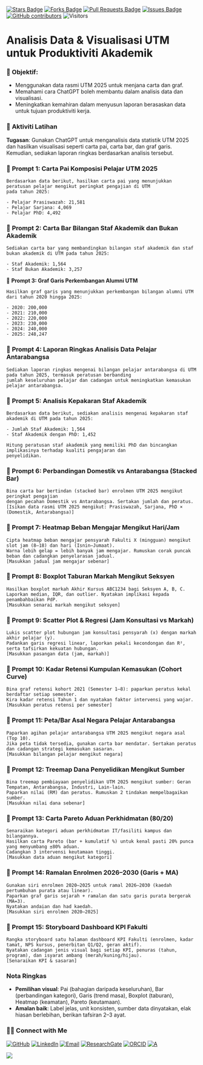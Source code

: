 <a href="https://github.com/drshahizan/short-course/stargazers"><img src="https://img.shields.io/github/stars/drshahizan/short-course" alt="Stars Badge"/></a>
<a href="https://github.com/drshahizan/short-course/network/members"><img src="https://img.shields.io/github/forks/drshahizan/short-course" alt="Forks Badge"/></a>
<a href="https://github.com/drshahizan/short-course/pulls"><img src="https://img.shields.io/github/issues-pr/drshahizan/short-course" alt="Pull Requests Badge"/></a>
<a href="https://github.com/drshahizan/short-course"><img src="https://img.shields.io/github/issues/drshahizan/short-course" alt="Issues Badge"/></a>
<a href="https://github.com/drshahizan/short-course/graphs/contributors"><img alt="GitHub contributors" src="https://img.shields.io/github/contributors/drshahizan/short-course?color=2b9348"></a>
![Visitors](https://api.visitorbadge.io/api/visitors?path=https%3A%2F%2Fgithub.com%2Fdrshahizan%2Fshort-course&labelColor=%23d9e3f0&countColor=%23697689&style=flat)

# Analisis Data & Visualisasi UTM untuk Produktiviti Akademik

### 🎯 Objektif:

* Menggunakan data rasmi UTM 2025 untuk menjana carta dan graf.
* Memahami cara ChatGPT boleh membantu dalam analisis data dan visualisasi.
* Meningkatkan kemahiran dalam menyusun laporan berasaskan data untuk tujuan produktiviti kerja.

### 📌 **Aktiviti Latihan**

**Tugasan**: Gunakan ChatGPT untuk menganalisis data statistik UTM 2025 dan hasilkan visualisasi seperti carta pai, carta bar, dan graf garis. Kemudian, sediakan laporan ringkas berdasarkan analisis tersebut.

### 💬 **Prompt 1: Carta Pai Komposisi Pelajar UTM 2025**

```
Berdasarkan data berikut, hasilkan carta pai yang menunjukkan peratusan pelajar mengikut peringkat pengajian di UTM
pada tahun 2025:

- Pelajar Prasiswazah: 21,581
- Pelajar Sarjana: 4,069
- Pelajar PhD: 4,492
```

### 💬 **Prompt 2: Carta Bar Bilangan Staf Akademik dan Bukan Akademik**

```
Sediakan carta bar yang membandingkan bilangan staf akademik dan staf bukan akademik di UTM pada tahun 2025:

- Staf Akademik: 1,564
- Staf Bukan Akademik: 3,257
```

💬 **Prompt 3: Graf Garis Perkembangan Alumni UTM**

```
Hasilkan graf garis yang menunjukkan perkembangan bilangan alumni UTM dari tahun 2020 hingga 2025:

- 2020: 200,000
- 2021: 210,000
- 2022: 220,000
- 2023: 230,000
- 2024: 240,000
- 2025: 248,247
```

### 💬 **Prompt 4: Laporan Ringkas Analisis Data Pelajar Antarabangsa**

```
Sediakan laporan ringkas mengenai bilangan pelajar antarabangsa di UTM pada tahun 2025, termasuk peratusan berbanding
jumlah keseluruhan pelajar dan cadangan untuk meningkatkan kemasukan pelajar antarabangsa.
```

### 💬 **Prompt 5: Analisis Kepakaran Staf Akademik**

```
Berdasarkan data berikut, sediakan analisis mengenai kepakaran staf akademik di UTM pada tahun 2025:

- Jumlah Staf Akademik: 1,564
- Staf Akademik dengan PhD: 1,452

Hitung peratusan staf akademik yang memiliki PhD dan bincangkan implikasinya terhadap kualiti pengajaran dan
penyelidikan.
```

### 💬 Prompt 6: Perbandingan Domestik vs Antarabangsa (Stacked Bar)

```
Bina carta bar bertindan (stacked bar) enrolmen UTM 2025 mengikut peringkat pengajian
dengan pecahan Domestik vs Antarabangsa. Sertakan jumlah dan peratus.
[Isikan data rasmi UTM 2025 mengikut: Prasiswazah, Sarjana, PhD × (Domestik, Antarabangsa)]
```

### 💬 Prompt 7: Heatmap Beban Mengajar Mengikut Hari/Jam

```
Cipta heatmap beban mengajar pensyarah Fakulti X (mingguan) mengikut slot jam (8–18) dan hari (Isnin–Jumaat).
Warna lebih gelap = lebih banyak jam mengajar. Rumuskan corak puncak beban dan cadangkan penyelarasan jadual.
[Masukkan jadual jam mengajar sebenar]
```

### 💬 Prompt 8: Boxplot Taburan Markah Mengikut Seksyen

```
Hasilkan boxplot markah Akhir Kursus ABC1234 bagi Seksyen A, B, C.
Laporkan median, IQR, dan outlier. Nyatakan implikasi kepada penambahbaikan PdP.
[Masukkan senarai markah mengikut seksyen]
```

### 💬 Prompt 9: Scatter Plot & Regresi (Jam Konsultasi vs Markah)

```
Lukis scatter plot hubungan jam konsultasi pensyarah (x) dengan markah akhir pelajar (y).
Padankan garis regresi linear, laporkan pekali kecondongan dan R², serta tafsirkan kekuatan hubungan.
[Masukkan pasangan data (jam, markah)]
```

### 💬 Prompt 10: Kadar Retensi Kumpulan Kemasukan (Cohort Curve)

```
Bina graf retensi kohort 2021 (Semester 1–8): paparkan peratus kekal berdaftar setiap semester.
Kira kadar retensi Tahun 1 dan nyatakan faktor intervensi yang wajar.
[Masukkan peratus retensi per semester]
```

### 💬 Prompt 11: Peta/Bar Asal Negara Pelajar Antarabangsa

```
Paparkan agihan pelajar antarabangsa UTM 2025 mengikut negara asal (Top 10).
Jika peta tidak tersedia, gunakan carta bar mendatar. Sertakan peratus dan cadangan strategi kemasukan sasaran.
[Masukkan bilangan pelajar mengikut negara]
```

### 💬 Prompt 12: Treemap Dana Penyelidikan Mengikut Sumber

```
Bina treemap pembiayaan penyelidikan UTM 2025 mengikut sumber: Geran Tempatan, Antarabangsa, Industri, Lain-lain.
Paparkan nilai (RM) dan peratus. Rumuskan 2 tindakan mempelbagaikan sumber.
[Masukkan nilai dana sebenar]
```

### 💬 Prompt 13: Carta Pareto Aduan Perkhidmatan (80/20)

```
Senaraikan kategori aduan perkhidmatan IT/fasiliti kampus dan bilangannya.
Hasilkan carta Pareto (bar + kumulatif %) untuk kenal pasti 20% punca yang menyumbang ±80% aduan.
Cadangkan 3 intervensi keutamaan tinggi.
[Masukkan data aduan mengikut kategori]
```

### 💬 Prompt 14: Ramalan Enrolmen 2026–2030 (Garis + MA)

```
Gunakan siri enrolmen 2020–2025 untuk ramal 2026–2030 (kaedah pertumbuhan purata atau linear).
Paparkan graf garis sejarah + ramalan dan satu garis purata bergerak (MA=3).
Nyatakan andaian dan had kaedah.
[Masukkan siri enrolmen 2020–2025]
```

### 💬 Prompt 15: Storyboard Dashboard KPI Fakulti

```
Rangka storyboard satu halaman dashboard KPI Fakulti (enrolmen, kadar tamat, NPS kursus, penerbitan Q1/Q2, geran aktif).
Nyatakan cadangan jenis visual bagi setiap KPI, penuras (tahun, program), dan isyarat ambang (merah/kuning/hijau).
[Senaraikan KPI & sasaran]
```

### Nota Ringkas

* **Pemilihan visual**: Pai (bahagian daripada keseluruhan), Bar (perbandingan kategori), Garis (trend masa), Boxplot (taburan), Heatmap (keamatan), Pareto (keutamaan).
* **Amalan baik**: Label jelas, unit konsisten, sumber data dinyatakan, elak hiasan berlebihan, berikan tafsiran 2–3 ayat.


### 🙌🏻 Connect with Me
<p align="left">
    <a href="https://github.com/drshahizan" target="_blank"><img alt="GitHub" src="https://img.shields.io/badge/-@drshahizan-181717?style=flat-square&logo=GitHub&logoColor=white"></a>
    <a href="https://www.linkedin.com/in/drshahizan" target="_blank"><img alt="LinkedIn" src="https://img.shields.io/badge/-drshahizan-blue?style=flat-square&logo=Linkedin&logoColor=white&link=https://www.linkedin.com/in/drshahizan/"></a>
    <a href="mailto:shahizan@utm.my" target="_blank"><img alt="Email" src="https://img.shields.io/badge/-shahizan@utm.my-c14438?style=flat-square&logo=Gmail&logoColor=white&link=mailto:shahizan@utm.my.com"></a>
    <a href="https://www.researchgate.net/profile/Mohd-Othman-28" target="_blank"><img alt="ResearchGate" src="https://img.shields.io/badge/-ResearchGate-00CCBB?style=flat-square&logo=ResearchGate&logoColor=white"></a>
    <a href="https://orcid.org/0000-0003-4261-1873" target="_blank"><img alt="ORCID" src="https://img.shields.io/badge/-ORCID-A6CE39?style=flat-square&logo=ORCID&logoColor=white"></a> 
 <a href="https://visitorbadge.io/status?path=https%3A%2F%2Fgithub.com%2Fdrshahizan" target="_blank"><img alt="A" src="https://api.visitorbadge.io/api/visitors?path=https%3A%2F%2Fgithub.com%2Fdrshahizan&labelColor=%23697689&countColor=%23555555&style=plastic"></a>
 
![](https://hit.yhype.me/github/profile?user_id=81284918)
</p>
